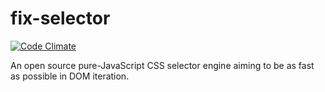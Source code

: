 fix-selector
============

[![Code Climate](https://codeclimate.com/github/fixjs/fix-selector.png)](https://codeclimate.com/github/fixjs/fix-selector)


An open source pure-JavaScript CSS selector engine aiming to be as fast as possible in DOM iteration.
